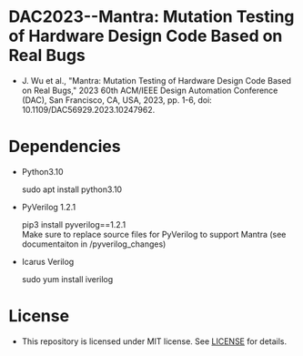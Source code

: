# **DAC2023--Mantra: Mutation Testing of Hardware Design Code Based on Real Bugs**
* J. Wu et al., "Mantra: Mutation Testing of Hardware Design Code Based on Real Bugs," 2023 60th ACM/IEEE Design Automation Conference (DAC), San Francisco, CA, USA, 2023, pp. 1-6, doi: 10.1109/DAC56929.2023.10247962.

# **Dependencies**
* Python3.10

    sudo apt install python3.10

* PyVerilog 1.2.1

    pip3 install pyverilog==1.2.1 <br />
    Make sure to replace source files for PyVerilog to support Mantra (see documentaiton in /pyverilog_changes)
* Icarus Verilog

    sudo yum install iverilog


# **License**
* This repository is licensed under MIT license. See [LICENSE](https://github.com/wndif/Mantra/blob/main/LICENSE) for details.
